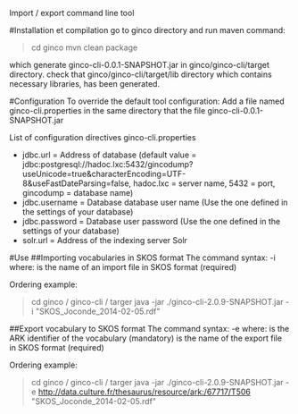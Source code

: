 Import / export command line tool

#Installation et compilation
 go to ginco directory and run maven command:
> cd ginco
> mvn clean package

which generate ginco-cli-0.0.1-SNAPSHOT.jar in ginco/ginco-cli/target directory.
check that ginco/ginco-cli/target/lib directory which contains necessary libraries, has been generated.

#Configuration
To override the default tool configuration: Add a file named ginco-cli.properties in the same
directory that the file ginco-cli-0.0.1-SNAPSHOT.jar

List of configuration directives ginco-cli.properties

* jdbc.url = Address of database (default value = jdbc:postgresql://hadoc.lxc:5432/gincodump?useUnicode=true&amp;characterEncoding=UTF-8&amp;useFastDateParsing=false, hadoc.lxc = server
name, 5432 = port, gincodump = database name)
* jdbc.username = Database database user name (Use the one defined in the settings of your database)
* jdbc.password = Database user password (Use the one defined in the settings of your database)
* solr.url = Address of the indexing server Solr

#Use
##Importing vocabularies in SKOS format
The command syntax: -i <inputFile> where:
<inputFile> is the name of an import file in SKOS format (required)

Ordering example:
> cd ginco / ginco-cli / targer
> java -jar ./ginco-cli-2.0.9-SNAPSHOT.jar -i "SKOS_Joconde_2014-02-05.rdf"

##Export vocabulary to SKOS format
The command syntax: -e <thesaurusid> <outputFile> where:
<thesaurusid> is the ARK identifier of the vocabulary (mandatory)
<outputFile> is the name of the export file in SKOS format (required)

Ordering example:
> cd ginco / ginco-cli / targer
> java -jar ./ginco-cli-2.0.9-SNAPSHOT.jar -e http://data.culture.fr/thesaurus/resource/ark:/67717/T506 "SKOS_Joconde_2014-02-05.rdf"

